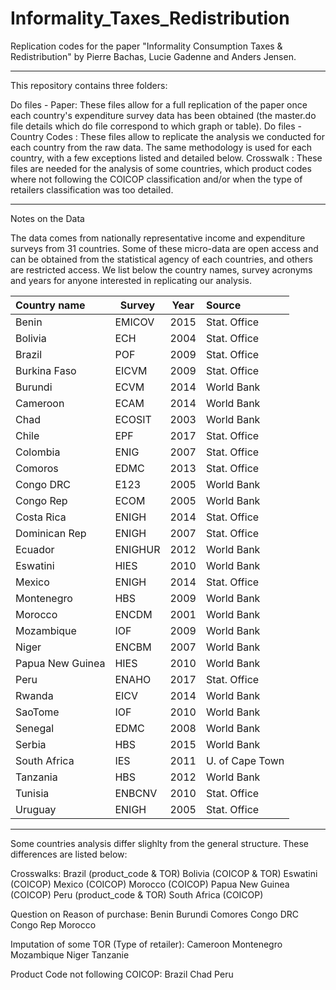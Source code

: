 # Informality_Taxes_Redistribution
Replication codes for the paper "Informality Consumption Taxes &amp; Redistribution"
by Pierre Bachas, Lucie Gadenne and Anders Jensen. 

-----------------------------------------------------------------------------------------------------
This repository contains three folders:

Do files - Paper: These files allow for a full replication of the paper once each country's expenditure survey data has been obtained (the master.do file details which do file correspond to which graph or table).
Do files - Country Codes : These files allow to replicate the analysis we conducted for each country from the raw data. The same methodology is used for each country, with a few exceptions listed and detailed below.
Crosswalk : These files are needed for the analysis of some countries, which product codes where not following the COICOP classification and/or when the type of retailers classification was too detailed.

-----------------------------------------------------------------------------------------------------
Notes on the Data

The data comes from nationally representative income and expenditure surveys from 31 countries. 
Some of these micro-data are open access and can be obtained from the statistical agency of each countries, and others are restricted access. We list below the country names, survey acronyms and years for anyone interested in replicating our analysis. 

|Country name  |Survey        |Year |Source          | 
| :------------- | ------------- |----- |:-----------------|
| Benin         |  EMICOV       | 2015 | Stat. Office    |
| Bolivia       |  ECH          | 2004 | Stat. Office    |
| Brazil	       |  POF	        | 2009	| Stat. Office    |
| Burkina Faso	 |  EICVM	     | 2009	| Stat. Office    |
| Burundi	    |  ECVM	        | 2014	| World Bank      |
| Cameroon	    |  ECAM	        | 2014	| World Bank      |
| Chad	       |  ECOSIT	     | 2003	| World Bank      |
| Chile	       |  EPF	        | 2017	| Stat. Office    |
| Colombia	    |  ENIG	        | 2007	| Stat. Office    |
| Comoros	    |  EDMC	        | 2013	| Stat. Office    |
| Congo DRC	    |  E123	        | 2005	| World Bank      |
| Congo Rep	    |  ECOM	        | 2005	| World Bank      |
| Costa Rica	 |  ENIGH        | 2014	| Stat. Office    |
| Dominican Rep |	 ENIGH        | 2007	| Stat. Office    |
| Ecuador	    |  ENIGHUR	     | 2012	| World Bank      |
| Eswatini	    |  HIES	        | 2010	| World Bank      |
| Mexico	       |  ENIGH	     | 2014	| Stat. Office    |
| Montenegro	 |  HBS	        | 2009	| World Bank      |
| Morocco	    |  ENCDM	     | 2001	| World Bank      |
| Mozambique	 |  IOF	        | 2009	| World Bank      |
| Niger	       |  ENCBM	     | 2007	| World Bank      |
| Papua New Guinea	    |  HIES	        | 2010	| World Bank      |
| Peru	       |  ENAHO	     | 2017	| Stat. Office    |
| Rwanda	       |  EICV	        | 2014	| World Bank      |
| SaoTome	    |  IOF	        | 2010	| World Bank      |
| Senegal |	 EDMC	        | 2008	| World Bank      |
| Serbia	       |  HBS	        | 2015	| World Bank      |
| South Africa	 |  IES	        | 2011	| U. of Cape Town |
| Tanzania	    |  HBS	        | 2012	| World Bank      |
| Tunisia	    |  ENBCNV	     | 2010	| Stat. Office    |
| Uruguay	    |  ENIGH	     | 2005	| Stat. Office    |

-----------------------------------------------------------------------------------------------------
Some countries analysis differ slighlty from the general structure. These differences are listed below:

Crosswalks:
Brazil (product_code & TOR)
Bolivia (COICOP & TOR)
Eswatini (COICOP)
Mexico (COICOP)
Morocco (COICOP)
Papua New Guinea (COICOP)
Peru (product_code & TOR)
South Africa (COICOP)

Question on Reason of purchase:
Benin
Burundi
Comores
Congo DRC
Congo Rep
Morocco

Imputation of some TOR (Type of retailer):
Cameroon
Montenegro
Mozambique
Niger
Tanzanie

Product Code not following COICOP:
Brazil
Chad
Peru
